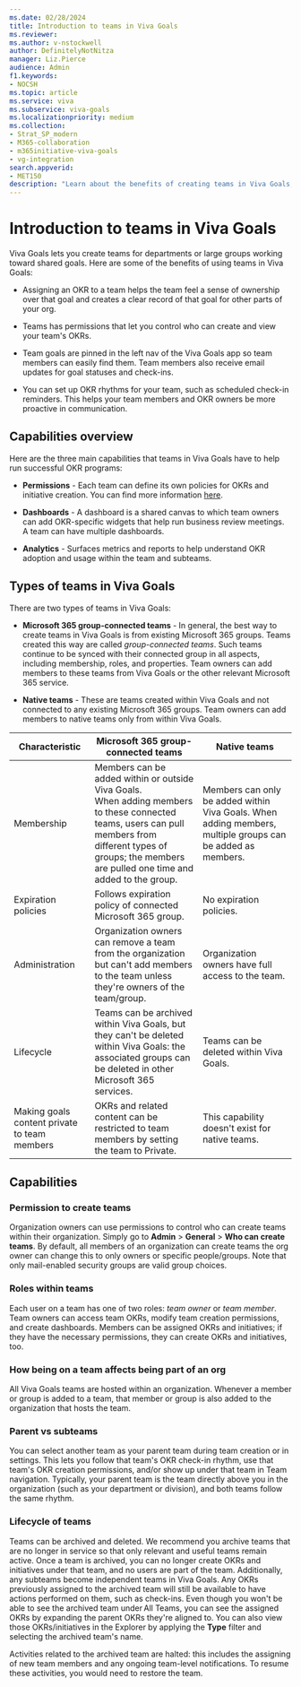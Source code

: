 ```yaml
---
ms.date: 02/28/2024
title: Introduction to teams in Viva Goals
ms.reviewer: 
ms.author: v-nstockwell
author: DefinitelyNotNitza
manager: Liz.Pierce
audience: Admin
f1.keywords:
- NOCSH
ms.topic: article
ms.service: viva
ms.subservice: viva-goals
ms.localizationpriority: medium
ms.collection:  
- Strat_SP_modern
- M365-collaboration
- m365initiative-viva-goals
- vg-integration  
search.appverid:
- MET150
description: "Learn about the benefits of creating teams in Viva Goals, as well as the different types of teams and their capabilities."
---
```


# Introduction to teams in Viva Goals

Viva Goals lets you create teams for departments or large groups working toward shared goals. Here are some of the benefits of using teams in Viva Goals:

- Assigning an OKR to a team helps the team feel a sense of ownership over that goal and creates a clear record of that goal for other parts of your org.

- Teams has permissions that let you control who can create and view your team's OKRs.

- Team goals are pinned in the left nav of the Viva Goals app so team members can easily find them. Team members also receive email updates for goal statuses and check-ins.

- You can set up OKR rhythms for your team, such as scheduled check-in reminders. This helps your team members and OKR owners be more proactive in communication.

## Capabilities overview  

Here are the three main capabilities that teams in Viva Goals have to help run successful OKR programs:

- **Permissions** - Each team can define its own policies for OKRs and initiative creation. You can find more information [here](configure-okr-create-permissions.md).

- **Dashboards** - A dashboard is a shared canvas to which team owners can add OKR-specific widgets that help run business review meetings. A team can have multiple dashboards.

- **Analytics** - Surfaces metrics and reports to help understand OKR adoption and usage within the team and subteams.

## Types of teams in Viva Goals

There are two types of teams in Viva Goals:

- **Microsoft 365 group-connected teams** - In general, the best way to create teams in Viva Goals is from existing Microsoft 365 groups. Teams created this way are called *group-connected teams*. Such teams continue to be synced with their connected group in all aspects, including membership, roles, and properties. Team owners can add members to these teams from Viva Goals or the other relevant Microsoft 365 service.

- **Native teams** - These are teams created within Viva Goals and not connected to any existing Microsoft 365 groups. Team owners can add members to native teams only from within Viva Goals.

| Characteristic | Microsoft 365 group-connected teams | Native teams |
|--- | --- | --- |
|Membership | Members can be added within or outside Viva Goals.<br>When adding members to these connected teams, users can pull members from different types of groups; the members are pulled one time and added to the group. | Members can only be added within Viva Goals. When adding members, multiple groups can be added as members. |
| Expiration policies | Follows expiration policy of connected Microsoft 365 group. | No expiration policies. |
| Administration | Organization owners can remove a team from the organization but can't add members to the team unless they're owners of the team/group. | Organization owners have full access to the team. |
| Lifecycle | Teams can be archived within Viva Goals, but they can't be deleted within Viva Goals: the associated groups can be deleted in other Microsoft 365 services. | Teams can be deleted within Viva Goals. |
| Making goals content private to team members | OKRs and related content can be restricted to team members by setting the team to Private. | This capability doesn't exist for native teams. |

## Capabilities

### Permission to create teams

Organization owners can use permissions to control who can create teams within their organization. Simply go to **Admin** > **General** > **Who can create teams**. By default, all members of an organization can create teams the org owner can change this to only owners or specific people/groups. Note that only mail-enabled security groups are valid group choices.

### Roles within teams

Each user on a team has one of two roles: *team owner* or *team member*. Team owners can access team OKRs, modify team creation permissions, and create dashboards. Members can be assigned OKRs and initiatives; if they have the necessary permissions, they can create OKRs and initiatives, too.

### How being on a team affects being part of an org

All Viva Goals teams are hosted within an organization. Whenever a member or group is added to a team, that member or group is also added to the organization that hosts the team.

### Parent vs subteams

You can select another team as your parent team during team creation or in settings. This lets you follow that team's OKR check-in rhythm, use that team's OKR creation permissions, and/or show up under that team in Team navigation. Typically, your parent team is the team directly above you in the organization (such as your department or division), and both teams follow the same rhythm.

### Lifecycle of teams

Teams can be archived and deleted. We recommend you archive teams that are no longer in service so that only relevant and useful teams remain active. Once a team is archived, you can no longer create OKRs and initiatives under that team, and no users are part of the team. Additionally, any subteams become independent teams in Viva Goals. Any OKRs previously assigned to the archived team will still be available to have actions performed on them, such as check-ins. Even though you won't be able to see the archived team under All Teams, you can see the assigned OKRs by expanding the parent OKRs they're aligned to. You can also view those OKRs/initiatives in the Explorer by applying the **Type** filter and selecting the archived team's name.

Activities related to the archived team are halted: this includes the assigning of new team members and any ongoing team-level notifications. To resume these activities, you would need to restore the team.
